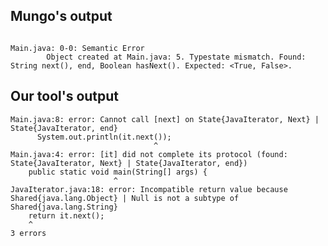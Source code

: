 ## Mungo's output

```

Main.java: 0-0: Semantic Error
		Object created at Main.java: 5. Typestate mismatch. Found: String next(), end, Boolean hasNext(). Expected: <True, False>.```

## Our tool's output

```
Main.java:8: error: Cannot call [next] on State{JavaIterator, Next} | State{JavaIterator, end}
      System.out.println(it.next());
                                ^
Main.java:4: error: [it] did not complete its protocol (found: State{JavaIterator, Next} | State{JavaIterator, end})
	public static void main(String[] args) {
	                   ^
JavaIterator.java:18: error: Incompatible return value because Shared{java.lang.Object} | Null is not a subtype of Shared{java.lang.String}
    return it.next();
    ^
3 errors```
